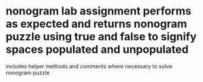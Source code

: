 # nonogram lab assignment performs as expected and returns nonogram puzzle using true and false to signify spaces populated and unpopulated
includes helper methods and comments where necessary to solve nonogram puzzle
